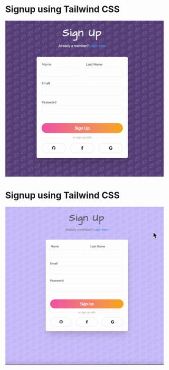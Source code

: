 # Signup using Tailwind CSS

![](images/signup2.gif)

# Signup using Tailwind CSS

![](images/signup.gif)
